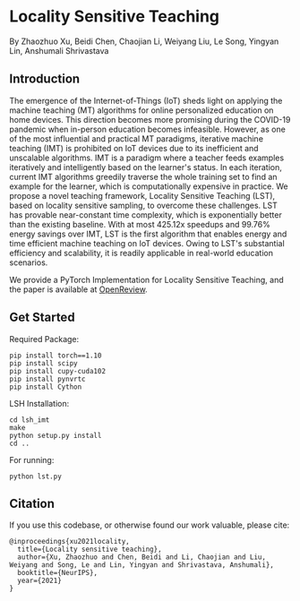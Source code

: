 # Locality Sensitive Teaching

By Zhaozhuo Xu, Beidi Chen, Chaojian Li, Weiyang Liu, Le Song, Yingyan Lin, Anshumali Shrivastava

## Introduction

The emergence of the Internet-of-Things (IoT) sheds light on applying the machine teaching (MT) algorithms for online personalized education on home devices. This direction becomes more promising during the COVID-19 pandemic when in-person education becomes infeasible. However, as one of the most influential and practical MT paradigms, iterative machine teaching (IMT) is prohibited on IoT devices due to its inefficient and unscalable algorithms. IMT is a paradigm where a teacher feeds examples iteratively and intelligently based on the learner's status. In each iteration, current IMT algorithms greedily traverse the whole training set to find an example for the learner, which is computationally expensive in practice.  We propose a novel teaching framework, Locality Sensitive Teaching (LST), based on locality sensitive sampling, to overcome these challenges. LST has provable near-constant time complexity, which is exponentially better than the existing baseline. With at most 425.12x speedups and 99.76% energy savings over IMT, LST is the first algorithm that enables energy and time efficient machine teaching on IoT devices. Owing to LST's substantial efficiency and scalability, it is readily applicable in real-world education scenarios.

We provide a PyTorch Implementation for Locality Sensitive Teaching, and the paper is available at [OpenReview](https://openreview.net/forum?id=Rav_oC35ToB).

## Get Started

Required Package:

    pip install torch==1.10
    pip install scipy 
    pip install cupy-cuda102 
    pip install pynvrtc 
    pip install Cython 

LSH Installation:

    cd lsh_imt
    make
    python setup.py install
    cd ..

For running:

    python lst.py


## Citation

If you use this codebase, or otherwise found our work valuable, please cite:


    @inproceedings{xu2021locality,
      title={Locality sensitive teaching},
      author={Xu, Zhaozhuo and Chen, Beidi and Li, Chaojian and Liu, Weiyang and Song, Le and Lin, Yingyan and Shrivastava, Anshumali},
      booktitle={NeurIPS},
      year={2021}
    }
